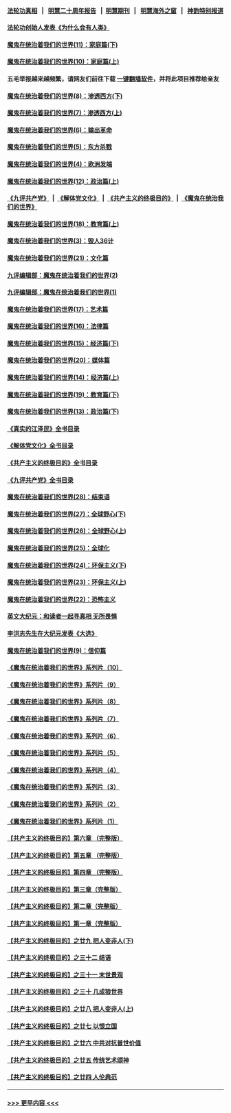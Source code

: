#### [法轮功真相](https://github.com/gfw-breaker/truth/blob/master/README.md?t=0) &nbsp;&nbsp;|&nbsp;&nbsp; [明慧二十周年报告](https://github.com/gfw-breaker/mh-reports/blob/master/README.md?t=0) &nbsp;&nbsp;|&nbsp;&nbsp;[明慧期刊](https://github.com/gfw-breaker/mh-qikan) &nbsp;&nbsp;|&nbsp;&nbsp; [明慧海外之窗](https://github.com/gfw-breaker/mh-news/blob/master/README.md?t=0) &nbsp;&nbsp;|&nbsp;&nbsp; [神韵特别报道](https://github.com/gfw-breaker/mh-news/blob/master/shenyun.md?t=0)
#### [法轮功创始人发表《为什么会有人类》](../pages/nsc422/n13912117.md?t=02031843) 
#### [魔鬼在统治着我们的世界(11)：家庭篇(下)](../pages/nsc422/n10440961.md?t=02031843) 
#### [魔鬼在统治着我们的世界(10)：家庭篇(上)](../pages/nsc422/n10435448.md?t=02031843) 
#### 五毛举报越来越频繁，请网友们前往下载 [一键翻墙软件](https://github.com/gfw-breaker/ssr-accounts)，并将此项目推荐给亲友
#### [魔鬼在统治着我们的世界(8)：渗透西方(下)](../pages/nsc422/n10429603.md?t=02031843) 
#### [魔鬼在统治着我们的世界(7)：渗透西方(上)](../pages/nsc422/n10426013.md?t=02031843) 
#### [魔鬼在统治着我们的世界(6)：输出革命](../pages/nsc422/n10421536.md?t=02031843) 
#### [魔鬼在统治着我们的世界(5)：东方杀戮](../pages/nsc422/n10417707.md?t=02031843) 
#### [魔鬼在统治着我们的世界(4)：欧洲发端](../pages/nsc422/n10414890.md?t=02031843) 
#### [魔鬼在统治着我们的世界(12)：政治篇(上)](../pages/nsc422/n10444576.md?t=02031843) 
#### [《九评共产党》](https://github.com/begood0513/9ping.md/blob/master/README.md) &nbsp;|&nbsp; [《解体党文化》](../../../../jtdwh.md/blob/master/README.md)  &nbsp;|&nbsp; [《共产主义的终极目的》](../../../../gczydzjmd.md/blob/master/README.md) &nbsp;|&nbsp; [《魔鬼在统治我们的世界》](../../../../mgztzwmdsj.md/blob/master/README.md) 
#### [魔鬼在统治着我们的世界(18)：教育篇(上)](../pages/nsc422/n10526970.md?t=02031843) 
#### [魔鬼在统治着我们的世界(3)：毁人36计](../pages/nsc422/n10411583.md?t=02031843) 
#### [魔鬼在统治着我们的世界(21)：文化篇](../pages/nsc422/n10597706.md?t=02031843) 
#### [九评编辑部：魔鬼在统治着我们的世界(2)](../pages/nsc422/n10410036.md?t=02031843) 
#### [九评编辑部：魔鬼在统治着我们的世界(1)](../pages/nsc422/n10406825.md?t=02031843) 
#### [魔鬼在统治着我们的世界(17)：艺术篇](../pages/nsc422/n10499093.md?t=02031843) 
#### [魔鬼在统治着我们的世界(16)：法律篇](../pages/nsc422/n10485969.md?t=02031843) 
#### [魔鬼在统治着我们的世界(15)：经济篇(下)](../pages/nsc422/n10469975.md?t=02031843) 
#### [魔鬼在统治着我们的世界(20)：媒体篇](../pages/nsc422/n10586579.md?t=02031843) 
#### [魔鬼在统治着我们的世界(14)：经济篇(上)](../pages/nsc422/n10457370.md?t=02031843) 
#### [魔鬼在统治着我们的世界(19)：教育篇(下)](../pages/nsc422/n10564808.md?t=02031843) 
#### [魔鬼在统治着我们的世界(13)：政治篇(下)](../pages/nsc422/n10448270.md?t=02031843) 
#### [《真实的江泽民》全书目录](../pages/nsc422/n13721399.md?t=02031843) 
#### [《解体党文化》全书目录](../pages/nsc422/n13721157.md?t=02031843) 
#### [《共产主义的终极目的》全书目录](../pages/nsc422/n13721048.md?t=02031843) 
#### [《九评共产党》全书目录](../pages/nsc422/n13708085.md?t=02031843) 
#### [魔鬼在统治着我们的世界(28)：结束语](../pages/nsc422/n10936246.md?t=02031843) 
#### [魔鬼在统治着我们的世界(27)：全球野心(下)](../pages/nsc422/n10928319.md?t=02031843) 
#### [魔鬼在统治着我们的世界(26)：全球野心(上)](../pages/nsc422/n10900318.md?t=02031843) 
#### [魔鬼在统治着我们的世界(25)：全球化](../pages/nsc422/n10788205.md?t=02031843) 
#### [魔鬼在统治着我们的世界(24)：环保主义(下)](../pages/nsc422/n10695307.md?t=02031843) 
#### [魔鬼在统治着我们的世界(23)：环保主义(上)](../pages/nsc422/n10688613.md?t=02031843) 
#### [魔鬼在统治着我们的世界(22)：恐怖主义](../pages/nsc422/n10614727.md?t=02031843) 
#### [英文大纪元：和读者一起寻真相 无所畏惧](../pages/nsc422/n12542027.md?t=02031843) 
#### [李洪志先生在大纪元发表《大选》](../pages/nsc422/n12534746.md?t=02031843) 
#### [魔鬼在统治着我们的世界(9)：信仰篇](../pages/nsc422/n10432159.md?t=02031843) 
#### [《魔鬼在统治着我们的世界》系列片（10）](../pages/nsc422/n12292670.md?t=02031843) 
#### [《魔鬼在统治着我们的世界》系列片（9）](../pages/nsc422/n12290859.md?t=02031843) 
#### [《魔鬼在统治着我们的世界》系列片（8）](../pages/nsc422/n12287445.md?t=02031843) 
#### [《魔鬼在统治着我们的世界》系列片（7）](../pages/nsc422/n12283425.md?t=02031843) 
#### [《魔鬼在统治着我们的世界》系列片（6）](../pages/nsc422/n12282314.md?t=02031843) 
#### [《魔鬼在统治着我们的世界》系列片（5）](../pages/nsc422/n12281419.md?t=02031843) 
#### [《魔鬼在统治着我们的世界》系列片（4）](../pages/nsc422/n12274024.md?t=02031843) 
#### [《魔鬼在统治着我们的世界》系列片（3）](../pages/nsc422/n12271322.md?t=02031843) 
#### [《魔鬼在统治着我们的世界》系列片（2）](../pages/nsc422/n12269049.md?t=02031843) 
#### [《魔鬼在统治着我们的世界》系列片（1）](../pages/nsc422/n12267575.md?t=02031843) 
#### [【共产主义的终极目的】第六章 （完整版）](../pages/nsc422/n11428913.md?t=02031843) 
#### [【共产主义的终极目的】第五章 （完整版）](../pages/nsc422/n11428912.md?t=02031843) 
#### [【共产主义的终极目的】第四章 （完整版）](../pages/nsc422/n11428907.md?t=02031843) 
#### [【共产主义的终极目的】第三章（完整版）](../pages/nsc422/n11428848.md?t=02031843) 
#### [【共产主义的终极目的】第二章（完整版）](../pages/nsc422/n11428831.md?t=02031843) 
#### [【共产主义的终极目的】第一章（完整版）](../pages/nsc422/n11417651.md?t=02031843) 
#### [【共产主义的终极目的】之廿九 把人变非人(下)](../pages/nsc422/n11344140.md?t=02031843) 
#### [【共产主义的终极目的】之三十二 结语](../pages/nsc422/n11360535.md?t=02031843) 
#### [【共产主义的终极目的】之三十一 末世景观](../pages/nsc422/n11351129.md?t=02031843) 
#### [【共产主义的终极目的】之三十 几成狼世界](../pages/nsc422/n11348280.md?t=02031843) 
#### [【共产主义的终极目的】之廿八 把人变非人(上)](../pages/nsc422/n11340492.md?t=02031843) 
#### [【共产主义的终极目的】之廿七 以恨立国](../pages/nsc422/n11336944.md?t=02031843) 
#### [【共产主义的终极目的】之廿六 中共对抗普世价值](../pages/nsc422/n11324785.md?t=02031843) 
#### [【共产主义的终极目的】之廿五 传统艺术颂神](../pages/nsc422/n11296396.md?t=02031843) 
#### [【共产主义的终极目的】之廿四 人伦典范](../pages/nsc422/n11296397.md?t=02031843) 

----
#### [ >>> 更早内容 <<< ](../indexes/nsc422-earlier.md)
